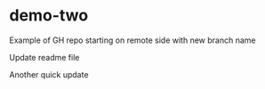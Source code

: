# demo-two
Example of GH repo starting on remote side with  new branch name

Update readme file

Another quick update
